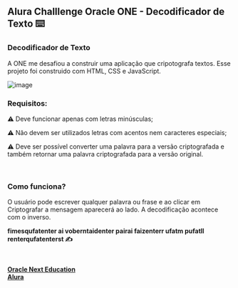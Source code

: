 ## Alura Challlenge Oracle ONE - Decodificador de Texto :keyboard:	

### Decodificador de Texto

A ONE me desafiou a construir uma aplicação que cripotografa textos. Esse projeto foi construido com HTML, CSS e JavaScript.

![image](https://user-images.githubusercontent.com/101907330/184246742-a4a21974-4419-4df3-bd23-62630ddc6b33.png)

### <b>Requisitos:</b>

:warning:	Deve funcionar apenas com letras minúsculas;

:warning:	Não devem ser utilizados letras com acentos nem caracteres especiais;

:warning:	Deve ser possível converter uma palavra para a versão criptografada e também retornar uma palavra criptografada para a versão original.

<br>

### <b>Como funciona?</b>

O usuário pode escrever qualquer palavra ou frase e ao clicar em Criptografar a mensagem aparecerá ao lado. A decodificação acontece com o inverso.

<b>

fimesqufatenter ai voberntaidenter pairai faizenterr ufatm pufatll renterqufatenterst :writing_hand:	

<br> 

[Oracle Next Education](https://www.oracle.com/br/education/oracle-next-education/) <br>
[Alura](https://www.alura.com.br/)

